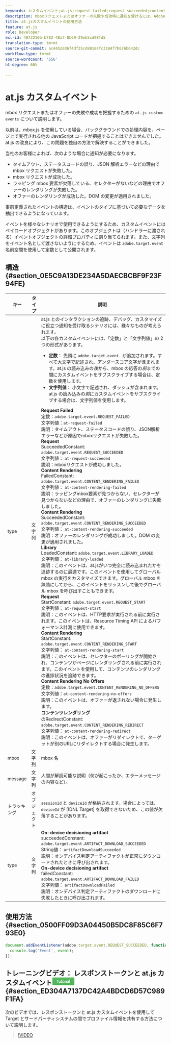 ```yaml
---
keywords: カスタムイベント;at.js;request failed;request succeeded;content rendering failed;content rendering succeeded;library loaded;request start;content rendering start;content rendering no offers;content rendering rediret
description: mboxリクエストまたはオファーの失敗や成功時に通知を受けるには、Adobe Targetat.js JavaScriptライブラリのカスタムイベントを使用します。
title: at.jsカスタムイベントの使用方法
feature: at.js
role: Developer
exl-id: 4073210b-b782-48a7-8b69-29eb5cd98fd5
translation-type: tm+mt
source-git-commit: ac4452036f4df35cd80184fc3184f7b676b642dc
workflow-type: tm+mt
source-wordcount: '656'
ht-degree: 66%

---
```


# at.js カスタムイベント

mbox リクエストまたはオファーの失敗や成功を把握するための `at.js custom events` について説明します。

以前は、mbox.js を使用している場合、バックグラウンドでの処理内容を、ページ上で実行される他の JavaScript コードが把握することはできませんでした。at.js の改良により、この問題を独自の方法で解決することができました。

当社のお客様によれば、次のような場合に通知が必要になります。

* タイムアウト、ステータスコードの誤り、JSON 解析エラーなどの理由で mbox リクエストが失敗した。
* mbox リクエストが成功した。
* ラッピング mbox 要素が欠落している、セレクターがないなどの理由でオファーのレンダリングが失敗した。
* オファーのレンダリングが成功した。DOM の変更が適用されました。

事前定義されたイベントの構造は、イベントのタイプに基づいて必要なデータを抽出できるようになっています。

イベントを様々なシナリオで使用できるようにするため、カスタムイベントにはペイロードオブジェクトがあります。このオブジェクトは（ハンドラーに渡される）イベントオブジェクトの詳細プロパティに割り当てられます。また、文字列をイベント名として渡さないようにするため、イベントは `adobe.target.event` 名前空間を使用して定数として公開されます。

## 構造 {#section_0E5C9A13DE234A5DAECBCBF9F23F94FE}

| キー | タイプ | 説明 |
|--- |--- |--- |
| type | 文字列 | at.js とのインタラクションの追跡、デバッグ、カスタマイズに役立つ通知を受け取るシナリオには、様々なものが考えられます。<br>以下の各カスタムイベントには、「定数」と「文字列値」の 2 つの形式があります。<ul><li>**定数**： 先頭に `adobe.target.event.` が追加されます。すべて大文字で記述され、アンダースコア文字が含まれます。at.js の読み込みの&#x200B;*後*&#x200B;から、mbox の応答の&#x200B;*前*&#x200B;までの間にカスタムイベントをサブスクライブする場合は、定数を使用します。</li><li>**文字列値**： 小文字で記述され、ダッシュが含まれます。at.js の読み込みの&#x200B;*前*&#x200B;にカスタムイベントをサブスクライブする場合は、文字列値を使用します。</li></ul>**Request Failed**<br>&#x200B;定数：`adobe.target.event.REQUEST_FAILED`<br>文字列値：`at-request-failed`<br>説明：タイムアウト、ステータスコードの誤り、JSON解析エラーなどが原因でmboxリクエストが失敗した。<br>**Request**<br> SucceededConstant: `adobe.target.event.REQUEST_SUCCEEDED`<br>文字列値： `at-request-succeeded`<br>説明：mboxリクエストが成功しました。<br>**Content Rendering**<br> FailedConstant: `adobe.target.event.CONTENT_RENDERING_FAILED`<br>文字列値： `at-content-rendering-failed`<br>説明：ラッピングmbox要素が見つからない、セレクターが見つからないなどの理由で、オファーのレンダリングに失敗しました。<br>**Content Rendering**<br> SucceededConstant: `adobe.target.event.CONTENT_RENDERING_SUCCEEDED`<br>文字列値： `at-content-rendering-succeeded`<br>説明：オファーのレンダリングが成功しました。DOM の変更が適用されました。<br>**Library**<br> LoadedConstant: `adobe.target.event.LIBRARY_LOADED`<br>文字列値： `at-library-loaded`<br>説明：このイベントは、at.jsがいつ完全に読み込まれたかを追跡するのに最適です。このイベントを使用してグローバル mbox の実行をカスタマイズできます。グローバル mbox を無効にしてから、このイベントをリッスンして後でグローバル mbox を呼び出すこともできます。<br>**Request**<br> StartConstant: `adobe.target.event.REQUEST_START`<br>文字列値： `at-request-start`<br>説明：このイベントは、HTTP要求が実行される前に実行されます。このイベントは、Resource Timing API によるパフォーマンス計測に使用できます。<br>**Content Rendering**<br> StartConstant: `adobe.target.event.CONTENT_RENDERING_START`<br>文字列値： `at-content-rendering-start`<br>説明：このイベントは、セレクターのポーリングが開始され、コンテンツがページにレンダリングされる前に実行されます。このイベントを使用して、コンテンツのレンダリングの進捗状況を追跡できます。<br>**Content Rendering No Offers**<br>&#x200B;定数：`adobe.target.event.CONTENT_RENDERING_NO_OFFERS`<br>文字列値：`at-content-rendering-no-offers`<br>説明：このイベントは、オファーが返されない場合に発生します。<br>**コンテンツレンダリング**<br>&#x200B;のRedirectConstant: `adobe.target.event.CONTENT_RENDERING_REDIRECT`<br>文字列値： `at-content-rendering-redirect`<br>説明：このイベントは、オファーがリダイレクトで、ターゲットが別のURLにリダイレクトする場合に発生します。 |
| mbox | 文字列 | mbox 名 |
| message | 文字列 | 人間が解読可能な説明（何が起こったか、エラーメッセージの内容など）。 |
| トラッキング | オブジェクト | `sessionId` と `deviceId` が格納されます。場合によっては、`deviceId` が [!DNL Target] を取得できないため、この値が欠落することがあります。 |
| type | 文字列 | **On-device decisioning artifact**<br> succeededConstant:<br>`adobe.target.event.ARTIFACT_DOWNLOAD_SUCCEEDED`<br>String値： `artifactDownloadSucceeded`<br>説明：オンデバイス判定アーティファクトが正常にダウンロードされたときに呼び出されます。<br>**On-device decisioning artifact**<br> failedConstant: `adobe.target.event.ARTIFACT_DOWNLOAD_FAILED`<br>文字列値： `artifactDownloadFailed`<br>説明：オンデバイス判定アーティファクトのダウンロードに失敗したときに呼び出されます。 |

## 使用方法 {#section_0500FF09D3A04450B5DC8F85C6F793E0}

```javascript
document.addEventListener(adobe.target.event.REQUEST_SUCCEEDED, function(event) { 
  console.log('Event', event); 
});
```

## トレーニングビデオ： レスポンストークンと at.js カスタムイベント![チュートリアルバッジ](/help/assets/tutorial.png) {#section_ED304A7137DC42A4BDCD6D57C989F1FA}

次のビデオでは、レスポンストークンと at.js カスタムイベントを使用して Target とサードパーティシステムの間でプロファイル情報を共有する方法について説明します。

>[!VIDEO](https://video.tv.adobe.com/v/23253/)
